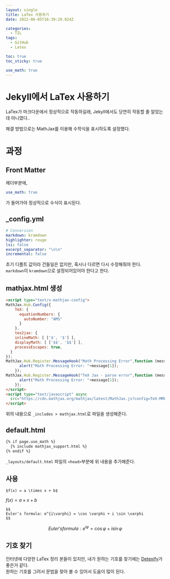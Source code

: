 ```yaml
---
layout: single
title: LaTex 사용하기
date: 2022-06-05T16:39:29.024Z

categories:
  - TIL
tags:
  - GitHub
  - Latex

toc: true
toc_sticky: true

use_math: true
---
```


# Jekyll에서 LaTex 사용하기
LaTex가 마크다운에서 정상적으로 작동하길래, Jekyll에서도 당연히 작동할 줄 알았는데 아니였다..  

해결 방법으로는 MathJax를 이용해 수학식을 표시하도록 설정했다.

# 과정
## Front Matter
헤더부분에,  
```yml
use_math: true
```
가 들어가야 정상적으로 수식이 표시된다.

## _config.yml
```yml
# Conversion
markdown: kramdown
highlighter: rouge
lsi: false
excerpt_separator: "\n\n"
incremental: false
```
초기 디폴트 값이라 건들일은 없지만, 혹시나 다르면 다시 수정해줘야 한다.  
`markdown`이 `kramdown`으로 설정되어있어야 한다고 한다.

## mathjax.html 생성
```html
<script type="text/x-mathjax-config">
MathJax.Hub.Config({
    TeX: {
      equationNumbers: {
        autoNumber: "AMS"
      }
    },
    tex2jax: {
    inlineMath: [ ['$', '$'] ],
    displayMath: [ ['$$', '$$'] ],
    processEscapes: true,
  }
});
MathJax.Hub.Register.MessageHook("Math Processing Error",function (message) {
	  alert("Math Processing Error: "+message[1]);
	});
MathJax.Hub.Register.MessageHook("TeX Jax - parse error",function (message) {
	  alert("Math Processing Error: "+message[1]);
	});
</script>
<script type="text/javascript" async
  src="https://cdn.mathjax.org/mathjax/latest/MathJax.js?config=TeX-MML-AM_CHTML">
</script>
```
위의 내용으로 `_includes > mathjax.html`로 파일을 생성해준다.

## default.html
```html
{% if page.use_math %}
  {% include mathjax_support.html %}
{% endif %}
```
`_layouts/default.html` 파일의 `<head>`부분에 위 내용을 추가해준다.

## 사용
```
$f(x) = a \times x + b$
```
$f(x) = a \times x + b$

```
$$
Euler's formula: e^{i\varphi} = \cos \varphi + i \sin \varphi
$$
```

$$  
Euler's formula: e^{i\varphi} = \cos \varphi + i \sin \varphi
$$

## 기호 찾기
인터넷에 다양한 LaTex 정리 본들이 있지만, 내가 원하는 기호를 찾기에는 [Detexify](http://detexify.kirelabs.org/classify.html)가 좋은거 같다.  
원하는 기호를 그려서 문법을 찾아 볼 수 있어서 도움이 많이 된다.